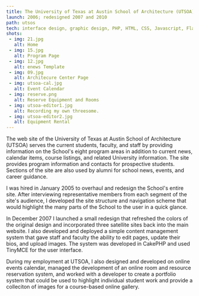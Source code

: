 ```yaml
---
title: The University of Texas at Austin School of Architecture (UTSOA)
launch: 2006; redesigned 2007 and 2010
path: utsos
tech: interface design, graphic design, PHP, HTML, CSS, Javascript, Flash/Actionscript, database design and development, site architecture, CodeIgnitor, ExpressionEngine, CakePHP
shots:
 - img: 21.jpg
   alt: Home
 - img: 15.jpg
   alt: Program Page
 - img: 12.jpg
   alt: enews Template
 - img: 09.jpg
   alt: Architecure Center Page
 - img: utsoa-cal.jpg
   alt: Event Calendar
 - img: reserve.png
   alt: Reserve Equipment and Rooms
 - img: utsoa-editor1.jpg
   alt: Recording my own threesome.
 - img: utsoa-editor2.jpg
   alt: Equipment Rental
---            
```

The web site of the University of Texas at Austin School of Architecture (UTSOA) serves the current students, faculty, and staff by providing information on the School's eight program areas in addition to current news, calendar items, course listings, and related University information. The site provides program information and contacts for prospective students. Sections of the site are also used by alumni for school news, events, and career guidance.

I was hired in January 2005 to overhaul and redesign the School's entire site. After interviewing representative members from each segment of the site's audience, I developed the site structure and navigation scheme that would highlight the many parts of the School to the user in a quick glance.

In December 2007 I launched a small redesign that refreshed the colors of the original design and incorporated three satellite sites back into the main website. I also developed and deployed a simple content management system that gave staff and faculty the ability to edit pages, update their bios, and upload images. The system was developed in CakePHP and used TinyMCE for the user interface.

During my employment at UTSOA, I also designed and developed on online events calendar, managed the development of an online room and resource reservation system, and worked with a developer to create a portfolio system that could be used to highlight individual student work and provide a colleciton of images for a course-based online gallery.